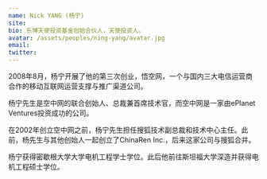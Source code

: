 ```yaml
---
name: Nick YANG (杨宁)
site: 
bio: 乐博天使投资基金创始合伙人，天使投资人。
avatar: /assets/peoples/ning-yang/avatar.jpg
email: 
twitter: 
---
```


2008年8月，杨宁开展了他的第三次创业，悟空网，一个与国内三大电信运营商合作的移动互联网运营支撑与推广渠道公司。

杨宁先生是空中网的联合创始人、总裁兼首席技术官，而空中网是一家由ePlanet Ventures投资成功的公司。

在2002年创立空中网之前，杨宁先生担任搜狐技术副总裁和技术中心主任。此前，杨先生与其他创始人一起创立了ChinaRen Inc.，后来这家公司与搜狐合并。

杨宁获得密歇根大学大学电机工程学士学位。此后他前往斯坦福大学深造并获得电机工程硕士学位。
